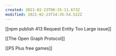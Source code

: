 ```yaml
---
created: 2021-02-23T08:15:11.673Z
modified: 2021-02-23T14:35:54.522Z
---
```

[[npm publish 413 Request Entity Too Large issue]]

[[The Open Graph Protocol]]   

[[PS Plus free games]]